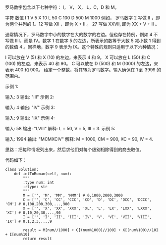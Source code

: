 罗马数字包含以下七种字符： I， V， X， L，C，D 和 M。

字符          数值
I             1
V             5
X             10
L             50
C             100
D             500
M             1000
例如， 罗马数字 2 写做 II ，即为两个并列的 1。12 写做 XII ，即为 X + II 。 27 写做  XXVII, 即为 XX + V + II 。

通常情况下，罗马数字中小的数字在大的数字的右边。但也存在特例，例如 4 不写做 IIII，而是 IV。数字 1 在数字 5 的左边，所表示的数等于大数 5 减小数 1 得到的数值 4 。同样地，数字 9 表示为 IX。这个特殊的规则只适用于以下六种情况：

I 可以放在 V (5) 和 X (10) 的左边，来表示 4 和 9。
X 可以放在 L (50) 和 C (100) 的左边，来表示 40 和 90。 
C 可以放在 D (500) 和 M (1000) 的左边，来表示 400 和 900。
给定一个整数，将其转为罗马数字。输入确保在 1 到 3999 的范围内。

示例 1:

输入: 3
输出: "III"
示例 2:

输入: 4
输出: "IV"
示例 3:

输入: 9
输出: "IX"
示例 4:

输入: 58
输出: "LVIII"
解释: L = 50, V = 5, III = 3.
示例 5:

输入: 1994
输出: "MCMXCIV"
解释: M = 1000, CM = 900, XC = 90, IV = 4.


思路：把每种情况列出来，然后求他们对每个级别相除得到的商去取值。


代码如下：
```
class Solution:
    def intToRoman(self, num):
        """
        :type num: int
        :rtype: str
        """
        M = ['', 'M', 'MM', 'MMM'] # 0,1000,2000,3000
        C = ['', 'C', 'CC', 'CCC', 'CD', 'D', 'DC', 'DCC', 'DCCC', 'CM'] # 0,100,200,300,...,900
        X = ['', 'X', 'XX', 'XXX', 'XL', 'L', 'LX', 'LXX', 'LXXX', 'XC'] # 0,10,20,30,...,90
        I = ['', 'I', 'II', 'III', 'IV', 'V', 'VI', 'VII', 'VIII', 'IX'] # 0,1,2,3,...,9
        
        result = M[num//1000] + C[(num%1000)//100] + X[(num%100)//10] + I[num%10]
        return result
```
